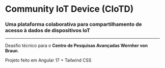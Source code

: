 # Community IoT Device (CIoTD)

### Uma plataforma colaborativa para compartilhamento de acesso à dados de dispositivos IoT

___

Deasfio técnico para o **Centro de Pesquisas Avançadas Wernher von Braun**. 

Projeto feito em Angular 17 + Tailwind CSS
